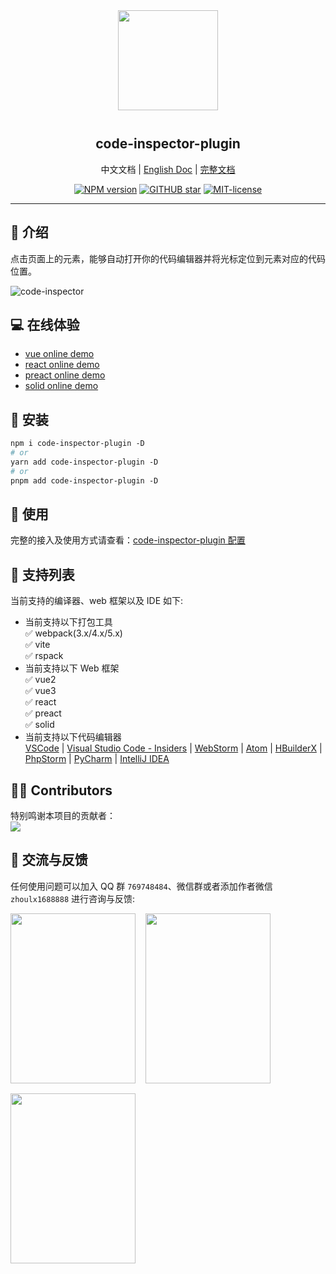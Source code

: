 <div align="center">
<img src="https://github.com/zh-lx/code-inspector/assets/73059627/842c3e88-dca7-4743-854c-d61093d3d34f" width=160px" style="margin-bottom: 12px;" />

<p align="center">
  <h2>code-inspector-plugin</h2>
  <span>中文文档</span> |
  <a href="https://github.com/zh-lx/code-inspector/blob/main/README.md">English Doc</a> | 
  <a href="https://inspector.fe-dev.cn">完整文档</a>
</p>

[![NPM version](https://img.shields.io/npm/v/code-inspector-plugin.svg)](https://www.npmjs.com/package/code-inspector-plugin)
[![GITHUB star](https://img.shields.io/github/stars/zh-lx/code-inspector.svg)](https://github.com/zh-lx/code-inspector)
[![MIT-license](https://img.shields.io/npm/l/code-inspector.svg)](https://opensource.org/licenses/MIT)

</div>

<hr />

## 📖 介绍

点击页面上的元素，能够自动打开你的代码编辑器并将光标定位到元素对应的代码位置。

![code-inspector](https://github.com/zh-lx/code-inspector/assets/73059627/ad7974e6-e8b5-4bda-a005-d8387108e997)

## 💻 在线体验

- [vue online demo](https://stackblitz.com/edit/vitejs-vite-4pseos?file=vite.config.ts)
- [react online demo](https://stackblitz.com/edit/vitejs-vite-svtwrr?file=vite.config.ts)
- [preact online demo](https://stackblitz.com/edit/vitejs-vite-iyawbf?file=vite.config.ts)
- [solid online demo](https://stackblitz.com/edit/solidjs-templates-6u76jn?file=vite.config.ts)

## 🚀 安装

```perl
npm i code-inspector-plugin -D
# or
yarn add code-inspector-plugin -D
# or
pnpm add code-inspector-plugin -D
```

## 🌈 使用

完整的接入及使用方式请查看：[code-inspector-plugin 配置](https://inspector.fe-dev.cn/guide/start.html#%E9%85%8D%E7%BD%AE)

## 🎨 支持列表

当前支持的编译器、web 框架以及 IDE 如下:

- 当前支持以下打包工具<br />
  ✅ webpack(3.x/4.x/5.x)<br />
  ✅ vite<br />
  ✅ rspack
- 当前支持以下 Web 框架<br />
  ✅ vue2<br />
  ✅ vue3<br />
  ✅ react<br />
  ✅ preact<br />
  ✅ solid
- 当前支持以下代码编辑器<br />
  [VSCode](https://code.visualstudio.com/) | [Visual Studio Code - Insiders](https://code.visualstudio.com/insiders/) | [WebStorm](https://www.jetbrains.com/webstorm/) | [Atom](https://atom.io/) | [HBuilderX](https://www.dcloud.io/hbuilderx.html) | [PhpStorm](https://www.jetbrains.com/phpstorm/) | [PyCharm](https://www.jetbrains.com/pycharm/) | [IntelliJ IDEA](https://www.jetbrains.com/idea/)

## 👨‍💻 Contributors

特别鸣谢本项目的贡献者：<br />
<img src="https://contrib.rocks/image?repo=zh-lx/code-inspector" />

## 📧 交流与反馈

任何使用问题可以加入 QQ 群 `769748484`、微信群或者添加作者微信 `zhoulx1688888` 进行咨询与反馈:

<div style="display: flex; column-gap: 16px; row-gap: 16px; flex-wrap: wrap;">
  <img src="https://github.com/zh-lx/code-inspector/assets/73059627/6f0c8197-21e3-48d7-b9db-ffeb0e0d4ba7" width="200" height="272" />
  <img src="https://github.com/zh-lx/code-inspector/assets/73059627/acd7dafb-b47a-480c-8ab0-93801f39477f" width="200" height="272" />
  <img src="https://github.com/zh-lx/code-inspector/assets/73059627/28ebb97a-a114-4598-a6f2-0e45103284cc" width="200" height="272" />
</div>

